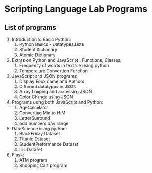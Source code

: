 # Scripting Language Lab Programs

## List of programs 

1. Introduction to Basic Python: 
    1. Python Basics - Datatypes,Lists
    2. Student Dictionary
    3. Atomic Dictionary
2. Extras on Python and JavaScript : Functions, Classes:
    1. Frequency of words in text file using python
    2. Temperature Convertion Function 
3. JavaScript and JSON programs:
    1. Display Book name and Authors
    2. Different datatypes in JSON
    3. Array Looping and accessing JSON
    4. Color Change using JSON
4. Programs using both JavaScript and Python:
    1. AgeCalculator
    2. Converting Min to H:M
    3. LetterSurround 
    4. odd numbers b/w range 
5. DataScience using python:
    1. BlackFriday Dataset
    2. Titanic Dataset
    3. StudentPreformance Dataset
    4. Iris Dataset
6. Flask:
    1. ATM program
    2. Shopping Cart program
